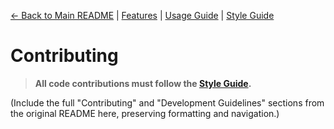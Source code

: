 [//]: # "Navigation"

[← Back to Main README](../README.md) | [Features](features.md) | [Usage Guide](usage.md) | [Style Guide](style_guide.md)

# Contributing

> **All code contributions must follow the [Style Guide](style_guide.md).**

(Include the full "Contributing" and "Development Guidelines" sections from the original README here, preserving formatting and navigation.)
